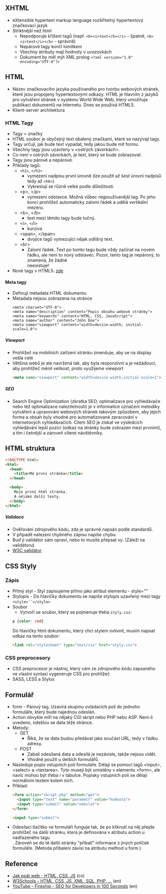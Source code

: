 ## XHTML
* eXtensible hypertext markup language rozšiřitelný hypertextový značkovací jazyk
* Striktnější než html
	* Nepodporuje křížení tagů (např. `<b><i>text</b></i>` - špatně, `<b><i>text</i></b>` - správně)
	* Nepárové tagy končí lomítkem
	* Všechny atributy mají hodnoty v uvozovkách
	* Dokument by měl mýt XML prolog `<?xml version="1.0" encoding="UTF-8"?>`

## HTML
- Název značkovacího jazyka používaného pro tvorbu webových stránek, které jsou propojeny hypertextovými odkazy. HTML je hlavním z jazyků pro vytváření stránek v systému World Wide Web, který umožňuje publikaci dokumentů na Internetu. Dnes se používá HTML5.
- Klient-server architektura


### HTML Tagy
- Tagy = značky
- HTML soubor je obyčejný text obalený značkami, které se nazývají tagy.
- Tagy určují, jak bude text vypadat, tedy jakou bude mít formu.
- Všechny tagy jsou uzavřeny v <ostrých závorkách>.
- Co není v ostrých závorkách, je text, který se bude zobrazovat.
- Tagy jsou párové a nepárové.
- Příklady tagů:
  	- `<h1>`, `</h1>`
      - vymezení nadpisu první úrovně (lze použít až šest úrovní nadpisů tedy až `<h6>`).
      - Vykreslují se různě velké podle důležitosti.
  	- \<p>, \</p>
      - vymezení odstavce. Možná vůbec nejpoužívanější tag. Po jeho konci prohlížeč automaticky zalomí řádek a udělá vertikální mezeru.
  	- \<b>, \</b>
      - text mezi těmito tagy bude tučný.
  	- \<i>, \</i>
      - kurzíva
  	- \<span>, \</span>
      - dvojice tagů vymezující nějak odlišný text.
  	- \<br>
      - Zalomí řádek. Text po tomto tagu bude vždy začínat na novém řádku, ale není to nový odstavec. Pozor, tento tag je nepárový, to znamená, že žádné </br> neexistuje!
- Nové tagy v HTML5: [zde](https://www.tutorialspoint.com/html5/html5_new_tags.htm)

#### Meta tagy
- Definují metadata HTML dokumentu
- Metadata nejsou zobrazena na stránce
  ```
  <meta charset="UTF-8">
  <meta name="description" content="Popis obsahu webové stránky">
  <meta name="keywords" content="HTML, CSS, JavaScript">
  <meta name="author" content="John Doe">
  <meta name="viewport" content="width=device-width, initial-scale=1.0">
  ```

##### Viewport
- Prohlížeč na mobilních zařízení stránku zmenšuje, aby se na display vešla celé
- Většina webů je ale navržená tak, aby byla responzivní a je nežádoucí, aby prohlížeč měnil velikost, proto využijeme viewport
  ```html
  <meta name="viewport" content="width=device-width,initial-scale=1">
  ```

##### SEO
- Search Engine Optimization (zkratka SEO, optimalizace pro vyhledávače nebo též optimalizace nalezitelnosti) je v informatice označení metodiky vytváření a upravování webových stránek takovým způsobem, aby jejich forma a obsah byly vhodné pro automatizované zpracování v internetových vyhledávačích. Cílem SEO je získat ve výsledcích vyhledávání lepší pozici (odkaz na stránky bude zobrazen mezi prvními), a tím i četnější a zároveň cílené návštěvníky.

## HTML struktura
```HTML
<!DOCTYPE html>
<html>
  <head>
    <title>Má první stránka</title>
  </head>

  <body>
    Moje první html stránka.
    A nějaké další texty.
  </body>
</html>
```

##### Validace
- Ověřování zdrojového kódu, zda je správně napsán podle standardů.
- V případě nalezení chybného zápisu napíše chybu.
- Buď ji validátor sám opraví, nebo to musíte přepsat vy. (Záleží na validátoru)
- [W3C validátor](https://validator.w3.org/)

## CSS Styly

### Zápis
- Přímý styl - Styl zapisujeme přímo jako atribut elementu - style=""
- Stylopis - Do hlavičky dokumentu se napíše stylopis uzavřený mezi tagy `<style>``</style>`
- Soubor
	- Vytvoří se soubor, který se pojmenuje třeba `styly.css`:
	```css
	p {color: red}
	```
	Do hlavičky html dokumentu, který chci stylem ovlivnit, musím napsat odkaz na tento soubor:
	```html
	<link rel="stylesheet" type="text/css" href="styly.css">
	```

### CSS preprocesory
- CSS preprocesor je nástroj, který vám ze zdrojového kódu zapsaného ve vlastní syntaxi vygeneruje CSS pro prohlížeč
- SASS, LESS a Stylus

## Formulář
- form - Párový tag. Uzavírá skupinu ovládacích polí do jednoho formuláře, který bude najednou odeslán.
- Action obvykle míří na nějaký CGI skript nebo PHP nebo ASP. Není-li uvedeno, odešlou se data téže stránce.
- Metody:
  - GET
    - Říká, že se data budou předávat jako součást URL, tedy v řádku adresy.
  - POST
    - Zabalí odesílaná data a odesílá je nezávisle, takže nejsou vidět.
    - Vhodné použít u delších formulářů.
- Následuje popis vstupních polí formuláře. Dělají se pomocí tagů \<input>, \<select> a \<textarea>. Tyto musejí být umístěny v elementu \<form>, ale navíc mohou být třeba i v tabulce. Popisky vstupních polí se dělají normálním textem kolem nich.
- Příklad:
  ```HTML
  <form action="skript.php" method="get">
    <input type="text" name="parametr" value="hodnota">
    <input type="submit" value="odeslat">
  </form>

  <input type="submit">
  ```
- Odesílací tlačítko ve formuláři funguje tak, že po kliknutí na něj přejde prohlížeč na další stránku, která je definována v atributu action u nadřazeného tagu <form>. Zároveň se do té další stránky "přibalí" informace z jiných políček formuláře. (Metoda přibalení závisí na atributu method u form.)

## Reference
* [Jak psát web - HTML, CSS, JS](https://www.jakpsatweb.cz/) (cs)
* [W3Schools - HTML, CSS, JS, XML, SQL, PHP, ...](https://www.w3schools.com/) (en)
* [YouTube - Fireship - SEO for Developers in 100 Seconds](https://youtu.be/-B58GgsehKQ) (en)
